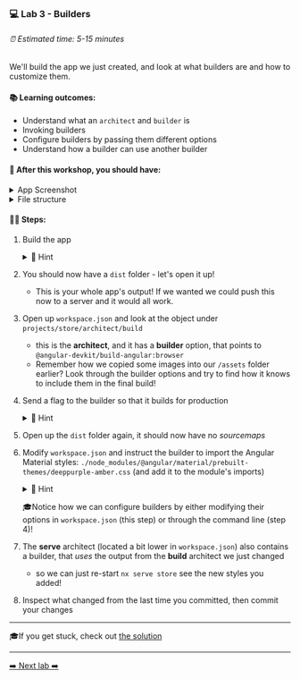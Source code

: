 ### 💻 Lab 3 - Builders

###### ⏰ Estimated time: 5-15 minutes

We'll build the app we just created, and look at what builders are and how to customize them.

#### 📚 Learning outcomes:

- Understand what an `architect` and `builder` is
- Invoking builders
- Configure builders by passing them different options
- Understand how a builder can use another builder

#### 📲 After this workshop, you should have:

<details>
  <summary>App Screenshot</summary>
  <img src="../assets/lab3_screenshot.png" width="500" alt="screenshot of lab3 result">
</details>

<details>
  <summary>File structure</summary>
  <img src="../assets/lab3_directory-structure.png" height="700" alt="lab3 file structure">
</details>

#### 🏋️‍♀️ Steps:

1. Build the app

   <details>
   <summary>🐳 Hint</summary>
   <img src="../assets/lab3_build_cmds.png" alt="Nx builder command structure">
   </details>

2. You should now have a `dist` folder - let's open it up!
   - This is your whole app's output! If we wanted we could push this now to a server and it would all work.
3. Open up `workspace.json` and look at the object under `projects/store/architect/build`
   - this is the **architect**, and it has a **builder** option, that points to `@angular-devkit/build-angular:browser`
   - Remember how we copied some images into our `/assets` folder earlier? Look through the builder options and try to find how it knows to include them in the final build!
4. Send a flag to the builder so that it builds for production

   <details>
   <summary>🐳 Hint</summary>

   `--configuration=production`

   </details>

5. Open up the `dist` folder again, it should now have no _sourcemaps_
6. Modify `workspace.json` and instruct the builder to import the Angular Material styles: `./node_modules/@angular/material/prebuilt-themes/deeppurple-amber.css` (and add it to the module's imports)

   <details>
    <summary>🐳 Hint</summary>
    
    Add it to: `"styles": ["apps/store/src/styles.css"]`
   </details>

   🎓Notice how we can configure builders by either modifying their options in `workspace.json` (this step) or through the command line (step 4)!

7. The **serve** architect (located a bit lower in `workspace.json`) also contains a builder, that _uses_ the output from the **build** architect we just changed
   - so we can just re-start `nx serve store` see the new styles you added!
8. Inspect what changed from the last time you committed, then commit your changes

---

🎓If you get stuck, check out [the solution](SOLUTION.md)

---

[➡️ Next lab ➡️](../lab4/LAB.md)

